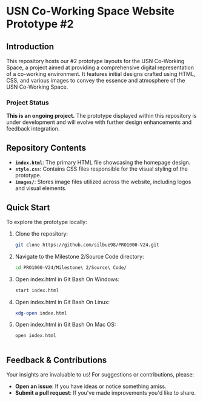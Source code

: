 # USN Co-Working Space Website Prototype #2

## Introduction
This repository hosts our #2 prototype layouts for the USN Co-Working Space, a project aimed at providing a comprehensive digital representation of a co-working environment. It features initial designs crafted using HTML, CSS, and various images to convey the essence and atmosphere of the USN Co-Working Space.

### Project Status
**This is an ongoing project.** The prototype displayed within this repository is under development and will evolve with further design enhancements and feedback integration.

## Repository Contents
- **`index.html`**: The primary HTML file showcasing the homepage design.
- **`style.css`**: Contains CSS files responsible for the visual styling of the prototype.
- **`images/`**: Stores image files utilized across the website, including logos and visual elements.

## Quick Start
To explore the prototype locally:
1. Clone the repository:
      ```bash
      git clone https://github.com/silbue98/PRO1000-V24.git
      
2. Navigate to the Milestone 2/Source Code directory:
      ```bash
     cd PRO1000-V24/Milestone\ 2/Source\ Code/
 

3. Open index.html in Git Bash On Windows:
     ```bash
    start index.html
     
4. Open index.html in Git Bash On Linux:
     ```bash
   xdg-open index.html

5. Open index.html in Git Bash On Mac OS:
      ```bash
    open index.html
 


## Feedback & Contributions

Your insights are invaluable to us! For suggestions or contributions, please:

- **Open an issue**: If you have ideas or notice something amiss.
- **Submit a pull request**: If you've made improvements you'd like to share.

